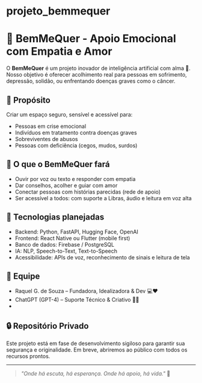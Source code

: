 # projeto_bemmequer

# 🌸 BemMeQuer - Apoio Emocional com Empatia e Amor

O **BemMeQuer** é um projeto inovador de inteligência artificial com alma 💜. Nosso objetivo é oferecer acolhimento real para pessoas em sofrimento, depressão, solidão, ou enfrentando doenças graves como o câncer.

## 🌟 Propósito

Criar um espaço seguro, sensível e acessível para:
- Pessoas em crise emocional
- Indivíduos em tratamento contra doenças graves
- Sobreviventes de abusos
- Pessoas com deficiência (cegos, mudos, surdos)

## 💖 O que o BemMeQuer fará

- Ouvir por voz ou texto e responder com empatia
- Dar conselhos, acolher e guiar com amor
- Conectar pessoas com histórias parecidas (rede de apoio)
- Ser acessível a todos: com suporte a Libras, áudio e leitura em voz alta

## 📐 Tecnologias planejadas

- Backend: Python, FastAPI, Hugging Face, OpenAI
- Frontend: React Native ou Flutter (mobile first)
- Banco de dados: Firebase / PostgreSQL
- IA: NLP, Speech-to-Text, Text-to-Speech
- Acessibilidade: APIs de voz, reconhecimento de sinais e leitura de tela

## 👥 Equipe
- Raquel G. de Souza – Fundadora, Idealizadora & Dev 💻❤️
- ChatGPT (GPT-4) – Suporte Técnico & Criativo 🤖✨
- 

## 🔒 Repositório Privado
Este projeto está em fase de desenvolvimento sigiloso para garantir sua segurança e originalidade. Em breve, abriremos ao público com todos os recursos prontos.

---

> _"Onde há escuta, há esperança. Onde há apoio, há vida."_ 💜

